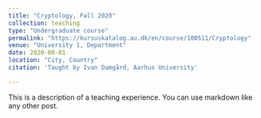 ```yaml
---
title: "Cryptology, Fall 2020"
collection: teaching
type: "Undergraduate course"
permalink: "https://kursuskatalog.au.dk/en/course/100511/Cryptology"
venue: "University 1, Department"
date: 2020-09-01
location: "City, Country"
citation: 'Taught by Ivan Damgård, Aarhus University'

---
```


This is a description of a teaching experience. You can use markdown like any other post.
